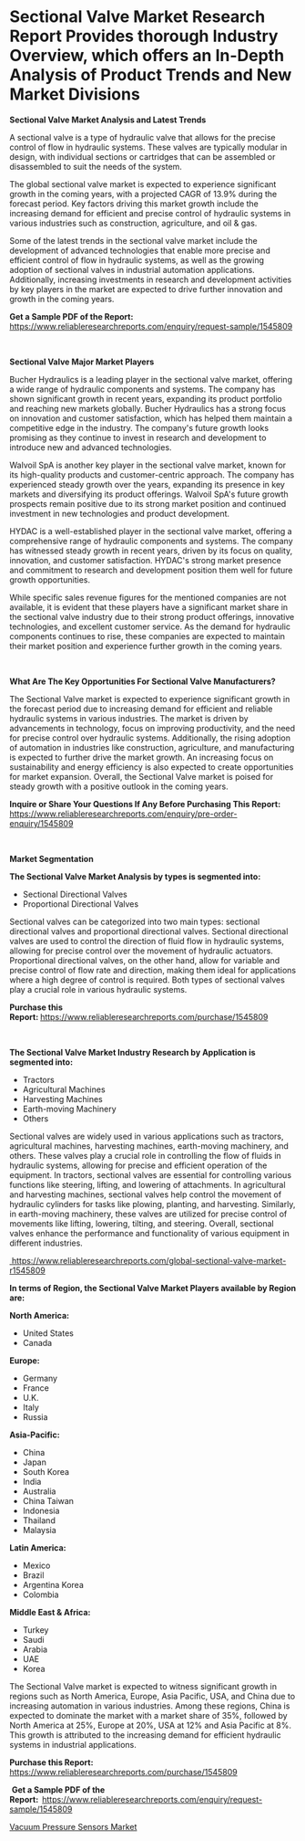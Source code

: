 <p><h1>Sectional Valve Market Research Report Provides thorough Industry Overview, which offers an In-Depth Analysis of Product Trends and New Market Divisions</h1></p><p><strong>Sectional Valve Market Analysis and Latest Trends</strong></p>
<p><p>A sectional valve is a type of hydraulic valve that allows for the precise control of flow in hydraulic systems. These valves are typically modular in design, with individual sections or cartridges that can be assembled or disassembled to suit the needs of the system.</p><p>The global sectional valve market is expected to experience significant growth in the coming years, with a projected CAGR of 13.9% during the forecast period. Key factors driving this market growth include the increasing demand for efficient and precise control of hydraulic systems in various industries such as construction, agriculture, and oil & gas.</p><p>Some of the latest trends in the sectional valve market include the development of advanced technologies that enable more precise and efficient control of flow in hydraulic systems, as well as the growing adoption of sectional valves in industrial automation applications. Additionally, increasing investments in research and development activities by key players in the market are expected to drive further innovation and growth in the coming years.</p></p>
<p><strong>Get a Sample PDF of the Report:&nbsp;</strong> <a href="https://www.reliableresearchreports.com/enquiry/request-sample/1545809">https://www.reliableresearchreports.com/enquiry/request-sample/1545809</a></p>
<p>&nbsp;</p>
<p><strong>Sectional Valve Major Market Players</strong></p>
<p><p>Bucher Hydraulics is a leading player in the sectional valve market, offering a wide range of hydraulic components and systems. The company has shown significant growth in recent years, expanding its product portfolio and reaching new markets globally. Bucher Hydraulics has a strong focus on innovation and customer satisfaction, which has helped them maintain a competitive edge in the industry. The company's future growth looks promising as they continue to invest in research and development to introduce new and advanced technologies.</p><p>Walvoil SpA is another key player in the sectional valve market, known for its high-quality products and customer-centric approach. The company has experienced steady growth over the years, expanding its presence in key markets and diversifying its product offerings. Walvoil SpA's future growth prospects remain positive due to its strong market position and continued investment in new technologies and product development.</p><p>HYDAC is a well-established player in the sectional valve market, offering a comprehensive range of hydraulic components and systems. The company has witnessed steady growth in recent years, driven by its focus on quality, innovation, and customer satisfaction. HYDAC's strong market presence and commitment to research and development position them well for future growth opportunities.</p><p>While specific sales revenue figures for the mentioned companies are not available, it is evident that these players have a significant market share in the sectional valve industry due to their strong product offerings, innovative technologies, and excellent customer service. As the demand for hydraulic components continues to rise, these companies are expected to maintain their market position and experience further growth in the coming years.</p></p>
<p>&nbsp;</p>
<p><strong>What Are The Key Opportunities For Sectional Valve Manufacturers?</strong></p>
<p><p>The Sectional Valve market is expected to experience significant growth in the forecast period due to increasing demand for efficient and reliable hydraulic systems in various industries. The market is driven by advancements in technology, focus on improving productivity, and the need for precise control over hydraulic systems. Additionally, the rising adoption of automation in industries like construction, agriculture, and manufacturing is expected to further drive the market growth. An increasing focus on sustainability and energy efficiency is also expected to create opportunities for market expansion. Overall, the Sectional Valve market is poised for steady growth with a positive outlook in the coming years.</p></p>
<p><strong>Inquire or Share Your Questions If Any Before Purchasing This Report:</strong> <a href="https://www.reliableresearchreports.com/enquiry/pre-order-enquiry/1545809">https://www.reliableresearchreports.com/enquiry/pre-order-enquiry/1545809</a></p>
<p>&nbsp;</p>
<p><strong>Market Segmentation</strong></p>
<p><strong>The Sectional Valve Market Analysis by types is segmented into:</strong></p>
<p><ul><li>Sectional Directional Valves</li><li>Proportional Directional Valves</li></ul></p>
<p><p>Sectional valves can be categorized into two main types: sectional directional valves and proportional directional valves. Sectional directional valves are used to control the direction of fluid flow in hydraulic systems, allowing for precise control over the movement of hydraulic actuators. Proportional directional valves, on the other hand, allow for variable and precise control of flow rate and direction, making them ideal for applications where a high degree of control is required. Both types of sectional valves play a crucial role in various hydraulic systems.</p></p>
<p><strong>Purchase this Report:&nbsp;</strong><a href="https://www.reliableresearchreports.com/purchase/1545809">https://www.reliableresearchreports.com/purchase/1545809</a></p>
<p>&nbsp;</p>
<p><strong>The Sectional Valve Market Industry Research by Application is segmented into:</strong></p>
<p><ul><li>Tractors</li><li>Agricultural Machines</li><li>Harvesting Machines</li><li>Earth-moving Machinery</li><li>Others</li></ul></p>
<p><p>Sectional valves are widely used in various applications such as tractors, agricultural machines, harvesting machines, earth-moving machinery, and others. These valves play a crucial role in controlling the flow of fluids in hydraulic systems, allowing for precise and efficient operation of the equipment. In tractors, sectional valves are essential for controlling various functions like steering, lifting, and lowering of attachments. In agricultural and harvesting machines, sectional valves help control the movement of hydraulic cylinders for tasks like plowing, planting, and harvesting. Similarly, in earth-moving machinery, these valves are utilized for precise control of movements like lifting, lowering, tilting, and steering. Overall, sectional valves enhance the performance and functionality of various equipment in different industries.</p></p>
<p><a href="https://www.reliableresearchreports.com/global-sectional-valve-market-r1545809">&nbsp;https://www.reliableresearchreports.com/global-sectional-valve-market-r1545809</a></p>
<p><strong>In terms of Region, the Sectional Valve Market Players available by Region are:</strong></p>
<p>
    <p> <strong> North America: </strong>
        <ul>
            <li>United States</li>
            <li>Canada</li>
        </ul>
        </p> 
    <p> <strong> Europe: </strong>
        <ul>
            <li>Germany</li>
            <li>France</li>
            <li>U.K.</li>
            <li>Italy</li>
            <li>Russia</li>
        </ul>
        </p> 
    <p> <strong> Asia-Pacific: </strong>
        <ul>
            <li>China</li>
            <li>Japan</li>
            <li>South Korea</li>
            <li>India</li>
            <li>Australia</li>
            <li>China Taiwan</li>
            <li>Indonesia</li>
            <li>Thailand</li>
            <li>Malaysia</li>
        </ul>
        </p> 
    <p> <strong> Latin America: </strong>
        <ul>
            <li>Mexico</li>
            <li>Brazil</li>
            <li>Argentina Korea</li>
            <li>Colombia</li>
        </ul>
        </p> 
    <p> <strong> Middle East & Africa: </strong>
        <ul>
            <li>Turkey</li>
            <li>Saudi</li>
            <li>Arabia</li>
            <li>UAE</li>
            <li>Korea</li>
        </ul>
    </p>
    </p>
<p><p>The Sectional Valve market is expected to witness significant growth in regions such as North America, Europe, Asia Pacific, USA, and China due to increasing automation in various industries. Among these regions, China is expected to dominate the market with a market share of 35%, followed by North America at 25%, Europe at 20%, USA at 12% and Asia Pacific at 8%. This growth is attributed to the increasing demand for efficient hydraulic systems in industrial applications.</p></p>
<p><strong>Purchase this Report: </strong><a href="https://www.reliableresearchreports.com/purchase/1545809">https://www.reliableresearchreports.com/purchase/1545809</a></p>
<p>&nbsp;<strong>Get a Sample PDF of the Report:&nbsp;&nbsp;</strong><a href="https://www.reliableresearchreports.com/enquiry/request-sample/1545809">https://www.reliableresearchreports.com/enquiry/request-sample/1545809</a></p>
<p><strong></strong></p>
<p><p><a href="https://cautious-neon-760.notion.site/Vacuum-Pressure-Sensors-Market-Research-Report-Its-History-and-Forecast-2024-to-2031-50d9cb3fe2c948479855422d59bd9169">Vacuum Pressure Sensors Market</a></p></p>